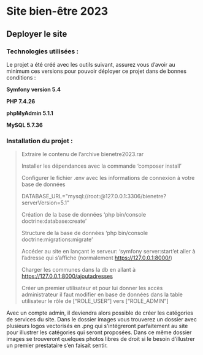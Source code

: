 # Site bien-être 2023

## Deployer le site

### Technologies utilisées :

Le projet a été créé avec les outils suivant, assurez vous d’avoir au minimum ces versions pour pouvoir déployer ce projet dans de bonnes conditions : 

**Symfony version 5.4**

**PHP 7.4.26**

**phpMyAdmin 5.1.1**

**MySQL 5.7.36**

### Installation du projet :

>Extraire le contenu de l’archive bienetre2023.rar
>
>Installer les dépendances avec la commande ‘composer install’
>
>Configurer le fichier .env avec les informations de connexion à votre base de données
>
>DATABASE_URL="mysql://root:@127.0.0.1:3306/bienetre?serverVersion=5.1"
>
>Création de la base de données ‘php bin/console doctrine:database:create’
>
>Structure de la base de données ‘php bin/console doctrine:migrations:migrate’
>
>Accéder au site en lançant le serveur: ‘symfony server:start’et aller à l’adresse qui s’affiche (normalement https://127.0.0.1:8000/)
>
>Charger les communes dans la db en allant à https://127.0.0.1:8000/ajoutadresses
>
>Créer un premier utilisateur et pour lui donner les accès administrateur il faut modifier en base de données dans la table utilisateur le rôle de [“ROLE_USER”] vers [“ROLE_ADMIN”]

Avec un compte admin, il deviendra alors possible de créer les catégories de services du site. Dans le dossier images vous trouverez un dossier avec plusieurs logos vectorisés en .png qui s’intégreront parfaitement au site pour illustrer les catégories qui seront proposées. Dans ce même dossier images se trouveront quelques photos libres de droit si le besoin d’illustrer un premier prestataire s’en faisait sentir.



